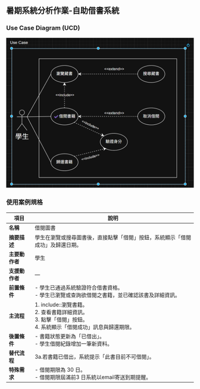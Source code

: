 ## 暑期系統分析作業-自助借書系統

### Use Case Diagram (UCD)

![USD.png](USD.png)

### 使用案例規格

| 項目        | 說明                                                                        |
| --------- |---------------------------------------------------------------------------|
| **名稱**    | 借閱圖書                                                                      |
| **摘要描述**  | 學生在瀏覽或搜尋圖書後，直接點擊「借閱」按鈕，系統顯示「借閱成功」及歸還日期。                                   |
| **主要動作者** | 學生                                                                        |
| **支援動作者** | —                                                                         |
| **前置條件**  | - 學生已通過系統驗證符合借書資格。<br>- 學生已瀏覽或查詢欲借閱之書籍，並已確認該書及詳細資訊。                       |
| **主流程**   | 1. include::瀏覽書籍。<br>2. 查看書籍詳細資訊。<br>3. 點擊「借閱」按鈕。<br>4. 系統顯示「借閱成功」訊息與歸還期限。 |
| **後置條件**  | - 書籍狀態更新為「已借出」。<br>- 學生借閱紀錄增加一筆新資料。                                       |
| **替代流程**  | 3a.若書籍已借出，系統提示「此書目前不可借閱」。                                                 |
| **特殊需求**  | - 借閱期限為 30 日。<br>- 借閱期限屆滿前3 日系統以email寄送到期提醒。                              |